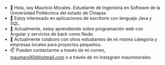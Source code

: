 - 👋 Hola, soy Mauricio Morales. Estudiante de Ingeniería en Software de la Universidad Politécnica del estado de Chiapas
- 👀 Estoy interesado en aplicaciones de escritorio con lenguaje Java y SQL. 
- 🌱 Actualmente, estoy aprendiendo sobre programación web con Angular y servicios de back como Node.
- 💞️ Actualmente colaboro con otros estudiantes de mi misma categoría y empresas locales para proyectos pequeños.
- 📫 Pueden contactarme a través de mi correo, maumars90@hotmail.com o a través de mi Instagram maummorales

<!---
Maummorales/Maummorales is a ✨ special ✨ repository because its `README.md` (this file) appears on your GitHub profile.
You can click the Preview link to take a look at your changes.
--->
